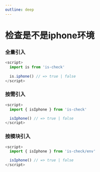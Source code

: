 ```yaml
---
outline: deep
---
```


# 检查是不是iphone环境

### 全量引入
```javascript
<script>
  import is from 'is-check'
  
  is.iphone() // => true | false
</script>
````
### 按需引入
```javascript
<script>
  import { isIphone } from 'is-check'

  isIphone() // => true | false
</script>
````
### 按模块引入
```javascript
<script>
  import { isIphone } from 'is-check/env'

  isIphone() // => true | false
</script>
````
